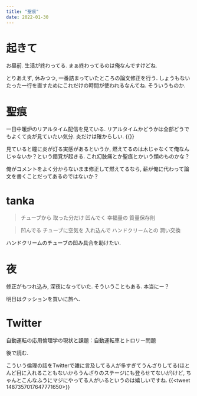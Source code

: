 ```yaml
---
title: "聖痕"
date: 2022-01-30
---
```


# 起きて
お昼前. 生活が終わってる. まぁ終わってるのは俺なんですけどね.

とりあえず, 休みつつ, 一番詰まっていたところの論文修正を行う. しょうもないたった一行を直すためにこれだけの時間が使われるなんてね. そういうものか.

# 聖痕
一日中暖炉のリアルタイム配信を見ている. リアルタイムかどうかは全部どうでもよくて炎が見ていたい気分. 炎だけは確からしい.
{{<youtube Pq6MvLkvpms>}}

見ていると瞳に炎が灯る実感があるというか, 燃えてるのは木じゃなくて俺なんじゃないか？という錯覚が起きる. これ幻肢痛とか聖痕とかいう類のものかな？

俺がコメントをよく分からないまま修正して燃えてるなら, 薪が俺に代わって論文を書くことだってあるのではないか？

# tanka
> チューブから 取った分だけ 凹んでく 幸福量の 質量保存則

> 凹んでる チューブに空気を 入れ込んで ハンドクリームとの 潤い交換

ハンドクリームのチューブの凹み具合を助けたい.

# 夜
修正がもつれ込み, 深夜になっていた. そういうこともある. 本当にー？

明日はクッションを買いに旅へ.
# Twitter
自動運転の応用倫理学の現状と課題：自動運転車とトロリー問題

後で読む. 

こういう倫理の話をTwitterで雑に言及してる人が多すぎてうんざりしてる(ほとんど目に入れることもないからうんざりのステージにも登らせてないが)けど, ちゃんとこんなふうにマジにやってる人がいるというのは嬉しいですね.
{{<tweet 1487357017647771650>}}
